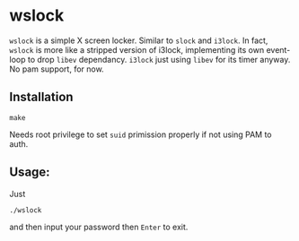 wslock
========

`wslock` is a simple X screen locker. Similar to `slock` and `i3lock`. In fact,
`wslock` is more like a stripped version of i3lock, implementing its own
event-loop to drop `libev` dependancy. `i3lock` just using `libev` for its timer
anyway. No pam support, for now.

Installation
-------------

    make

Needs root privilege to set `suid` primission properly if not using PAM to
auth.

Usage:
--------

Just

    ./wslock

and then input your password then `Enter` to exit.





